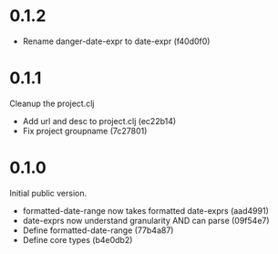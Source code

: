 # 0.1.2

 - Rename danger-date-expr to date-expr (f40d0f0)

# 0.1.1

Cleanup the project.clj

 - Add url and desc to project.clj (ec22b14)
 - Fix project groupname (7c27801)

# 0.1.0

Initial public version.

 - formatted-date-range now takes formatted date-exprs (aad4991)
 - date-exprs now understand granularity AND can parse (09f54e7)
 - Define formatted-date-range (77b4a87)
 - Define core types (b4e0db2)
